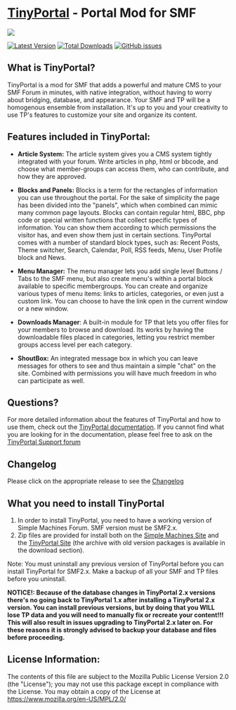 [TinyPortal](https://www.tinyportal.net/) - Portal Mod for SMF
==================================================
![](https://www.tinyportal.net/Themes/alphacentauri203/images/theme/logo_light.png)

[![Latest Version](https://img.shields.io/github/release/TinyPortal/TinyPortal.svg)](https://github.com/TinyPortal/TinyPortal/releases)
[![Total Downloads](https://img.shields.io/github/downloads/TinyPortal/TinyPortal/total.svg)](https://github.com/TinyPortal/TinyPortal/releases)
[![GitHub issues](https://img.shields.io/github/issues/TinyPortal/TinyPortal.svg)](https://github.com/TinyPortal/TinyPortal/issues)

## What is TinyPortal?

TinyPortal is a mod for SMF that adds a powerful and mature CMS to your SMF Forum in minutes, with native integration, without having to worry about bridging, database, and appearance. Your SMF and TP will be a homogenous ensemble from installation. It's up to you and your creativity to use TP's features to customize your site and organize its content.

## Features included in TinyPortal:

- **Article System:** The article system gives you a CMS system tightly integrated with your forum. Write articles in php, html or bbcode, and choose what member-groups can access them, who can contribute, and how they are approved.

- **Blocks and Panels:** Blocks is a term for the rectangles of information you can use throughout the portal. For the sake of simplicity the page has been divided into the "panels", which when combined can mimic many common page layouts. Blocks can contain regular html, BBC, php code or special written functions that collect specific types of information. You can show them according to which permissions the visitor has, and even show them just in certain sections. 
TinyPortal comes with a number of standard block types, such as: Recent Posts, Theme switcher, Search, Calendar, Poll, RSS feeds, Menu, User Profile block and News.

- **Menu Manager:** The menu manager lets you add single level Buttons / Tabs to the SMF menu, but also create menu's within a portal block available to specific membergroups. You can create and organize various types of menu items: links to articles, categories, or even just a custom link. You can choose to have the link open in the current window or a new window.

- **Downloads Manager**: A built-in module for TP that lets you offer files for your members to browse and download. Its works by having the downloadable files placed in categories, letting you restrict member groups access level per each category.

- **ShoutBox:** An integrated message box in which you can leave messages for others to see and thus maintain a simple "chat" on the site. Combined with permissions you will have much freedom in who can participate as well.

## Questions?
For more detailed information about the features of TinyPortal and how to use them, check out the [TinyPortal documentation](https://www.tinyportal.net/docs). If you cannot find what you are looking for in the documentation, please feel free to ask on the [TinyPortal Support forum](https://www.tinyportal.net)

## Changelog
Please click on the appropriate release to see the [Changelog](https://github.com/Tinyportal/TinyPortal/tags)

## What you need to install TinyPortal
1. In order to install TinyPortal, you need to have a working version of Simple Machines Forum. 
SMF version must be SMF2.x.
2. Zip files are provided for install both on the 
[Simple Machines Site](https://custom.simplemachines.org/index.php?mod=97) and the [TinyPortal Site](https://www.tinyportal.net/index.php?action=tportal;sa=download;dl=cat61) (the archive with old version packages is available in the download section).

Note: You must uninstall any previous version of TinyPortal before you can install TinyPortal for SMF2.x. Make a backup of all your SMF and TP files before you uninstall.

**NOTICE!: Because of the database changes in TinyPortal 2.x versions there's no going back to TinyPortal 1.x after installing a TinyPortal 2.x version. You can install previous versions, but by doing that you WILL lose TP data and you will need to manually fix or recreate your content!!! This will also result in issues upgrading to TinyPortal 2.x later on. For these reasons it is strongly advised to backup your database and files before proceeding.**

## License Information:
The contents of this file are subject to the Mozilla Public License Version 2.0 (the "License");
you may not use this package except in compliance with the License. You may obtain a copy of the License at
https://www.mozilla.org/en-US/MPL/2.0/
